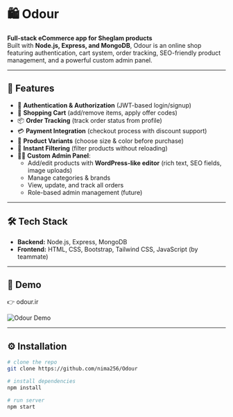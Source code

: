 # 🛍 Odour

**Full-stack eCommerce app for Sheglam products**  
Built with **Node.js, Express, and MongoDB**, Odour is an online shop featuring authentication, cart system, order tracking, SEO-friendly product management, and a powerful custom admin panel.

---

## 🚀 Features
- 🔐 **Authentication & Authorization** (JWT-based login/signup)
- 🛒 **Shopping Cart** (add/remove items, apply offer codes)
- 📦 **Order Tracking** (track order status from profile)
- 💳 **Payment Integration** (checkout process with discount support)
- 🎨 **Product Variants** (choose size & color before purchase)
- 🔎 **Instant Filtering** (filter products without reloading)
- 🧑‍💻 **Custom Admin Panel**:
  - Add/edit products with **WordPress-like editor** (rich text, SEO fields, image uploads)
  - Manage categories & brands
  - View, update, and track all orders
  - Role-based admin management (future)

---

## 🛠 Tech Stack
- **Backend:** Node.js, Express, MongoDB  
- **Frontend:** HTML, CSS, Bootstrap, Tailwind CSS, JavaScript (by teammate)  

---

## 📸 Demo
👉 odour.ir

![Odour Demo](./demo.gif)

---

## ⚙️ Installation
```bash
# clone the repo
git clone https://github.com/nima256/Odour

# install dependencies
npm install

# run server
npm start
